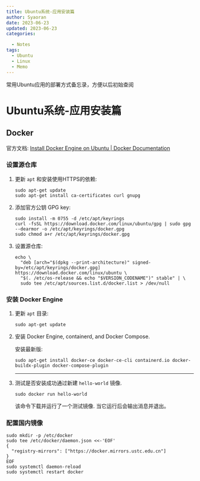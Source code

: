 ```yaml
---
title: Ubuntu系统-应用安装篇
author: Syaoran
date: 2023-06-23
updated: 2023-06-23
categories: 

  - Notes
tags: 
  - Ubuntu
  - Linux
  - Memo
---
```






常用Ubuntu应用的部署方式备忘录，方便以后初始查阅

<!-- more -->

# Ubuntu系统-应用安装篇


## Docker

官方文档: [Install Docker Engine on Ubuntu | Docker Documentation](https://docs.docker.com/engine/install/ubuntu/)

### 设置源仓库

1. 更新 `apt` 和安装使用HTTPS的依赖:

   

   ```shell
   sudo apt-get update
   sudo apt-get install ca-certificates curl gnupg
   ```

2. 添加官方公钥 GPG key:

   ```shell
   sudo install -m 0755 -d /etc/apt/keyrings
   curl -fsSL https://download.docker.com/linux/ubuntu/gpg | sudo gpg --dearmor -o /etc/apt/keyrings/docker.gpg
   sudo chmod a+r /etc/apt/keyrings/docker.gpg
   ```

3. 设置源仓库:

   

   ```shell
   echo \
     "deb [arch="$(dpkg --print-architecture)" signed-by=/etc/apt/keyrings/docker.gpg] https://download.docker.com/linux/ubuntu \
     "$(. /etc/os-release && echo "$VERSION_CODENAME")" stable" | \
     sudo tee /etc/apt/sources.list.d/docker.list > /dev/null
   ```

### 安装 Docker Engine

1. 更新 `apt` 目录:

   

   ```shell
   sudo apt-get update
   ```

2. 安装 Docker Engine, containerd, and Docker Compose.

   安装最新版:

   

   ```shell
   sudo apt-get install docker-ce docker-ce-cli containerd.io docker-buildx-plugin docker-compose-plugin
   ```

   ------

3. 测试是否安装成功通过新建 `hello-world` 镜像.

   

   ```shell
   sudo docker run hello-world
   ```

   该命令下载并运行了一个测试镜像. 当它运行后会输出消息并退出。



### 配置国内镜像

```shell
sudo mkdir -p /etc/docker
sudo tee /etc/docker/daemon.json <<-'EOF'
{
  "registry-mirrors": ["https://docker.mirrors.ustc.edu.cn"]
}
EOF
sudo systemctl daemon-reload
sudo systemctl restart docker
```

